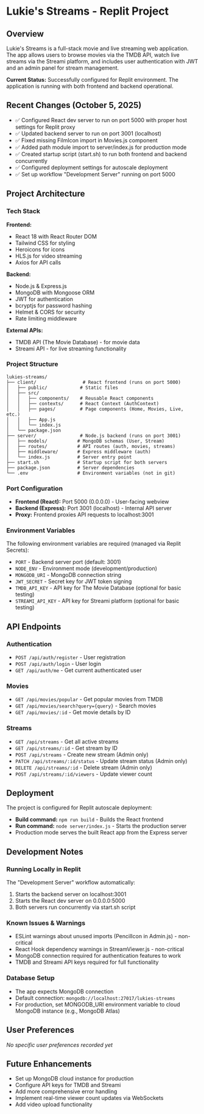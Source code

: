 # Lukie's Streams - Replit Project

## Overview
Lukie's Streams is a full-stack movie and live streaming web application. The app allows users to browse movies via the TMDB API, watch live streams via the Streami platform, and includes user authentication with JWT and an admin panel for stream management.

**Current Status:** Successfully configured for Replit environment. The application is running with both frontend and backend operational.

## Recent Changes (October 5, 2025)
- ✅ Configured React dev server to run on port 5000 with proper host settings for Replit proxy
- ✅ Updated backend server to run on port 3001 (localhost)
- ✅ Fixed missing FilmIcon import in Movies.js component
- ✅ Added path module import to server/index.js for production mode
- ✅ Created startup script (start.sh) to run both frontend and backend concurrently
- ✅ Configured deployment settings for autoscale deployment
- ✅ Set up workflow "Development Server" running on port 5000

## Project Architecture

### Tech Stack
**Frontend:**
- React 18 with React Router DOM
- Tailwind CSS for styling
- Heroicons for icons
- HLS.js for video streaming
- Axios for API calls

**Backend:**
- Node.js & Express.js
- MongoDB with Mongoose ORM
- JWT for authentication
- bcryptjs for password hashing
- Helmet & CORS for security
- Rate limiting middleware

**External APIs:**
- TMDB API (The Movie Database) - for movie data
- Streami API - for live streaming functionality

### Project Structure
```
lukies-streams/
├── client/                 # React frontend (runs on port 5000)
│   ├── public/            # Static files
│   ├── src/
│   │   ├── components/    # Reusable React components
│   │   ├── contexts/      # React Context (AuthContext)
│   │   ├── pages/         # Page components (Home, Movies, Live, etc.)
│   │   ├── App.js
│   │   └── index.js
│   └── package.json
├── server/                # Node.js backend (runs on port 3001)
│   ├── models/           # MongoDB schemas (User, Stream)
│   ├── routes/           # API routes (auth, movies, streams)
│   ├── middleware/       # Express middleware (auth)
│   └── index.js          # Server entry point
├── start.sh              # Startup script for both servers
├── package.json          # Server dependencies
└── .env                  # Environment variables (not in git)
```

### Port Configuration
- **Frontend (React):** Port 5000 (0.0.0.0) - User-facing webview
- **Backend (Express):** Port 3001 (localhost) - Internal API server
- **Proxy:** Frontend proxies API requests to localhost:3001

### Environment Variables
The following environment variables are required (managed via Replit Secrets):

- `PORT` - Backend server port (default: 3001)
- `NODE_ENV` - Environment mode (development/production)
- `MONGODB_URI` - MongoDB connection string
- `JWT_SECRET` - Secret key for JWT token signing
- `TMDB_API_KEY` - API key for The Movie Database (optional for basic testing)
- `STREAMI_API_KEY` - API key for Streami platform (optional for basic testing)

## API Endpoints

### Authentication
- `POST /api/auth/register` - User registration
- `POST /api/auth/login` - User login
- `GET /api/auth/me` - Get current authenticated user

### Movies
- `GET /api/movies/popular` - Get popular movies from TMDB
- `GET /api/movies/search?query={query}` - Search movies
- `GET /api/movies/:id` - Get movie details by ID

### Streams
- `GET /api/streams` - Get all active streams
- `GET /api/streams/:id` - Get stream by ID
- `POST /api/streams` - Create new stream (Admin only)
- `PATCH /api/streams/:id/status` - Update stream status (Admin only)
- `DELETE /api/streams/:id` - Delete stream (Admin only)
- `POST /api/streams/:id/viewers` - Update viewer count

## Deployment
The project is configured for Replit autoscale deployment:
- **Build command:** `npm run build` - Builds the React frontend
- **Run command:** `node server/index.js` - Starts the production server
- Production mode serves the built React app from the Express server

## Development Notes

### Running Locally in Replit
The "Development Server" workflow automatically:
1. Starts the backend server on localhost:3001
2. Starts the React dev server on 0.0.0.0:5000
3. Both servers run concurrently via start.sh script

### Known Issues & Warnings
- ESLint warnings about unused imports (PencilIcon in Admin.js) - non-critical
- React Hook dependency warnings in StreamViewer.js - non-critical
- MongoDB connection required for authentication features to work
- TMDB and Streami API keys required for full functionality

### Database Setup
- The app expects MongoDB connection
- Default connection: `mongodb://localhost:27017/lukies-streams`
- For production, set MONGODB_URI environment variable to cloud MongoDB instance (e.g., MongoDB Atlas)

## User Preferences
*No specific user preferences recorded yet*

## Future Enhancements
- Set up MongoDB cloud instance for production
- Configure API keys for TMDB and Streami
- Add more comprehensive error handling
- Implement real-time viewer count updates via WebSockets
- Add video upload functionality
